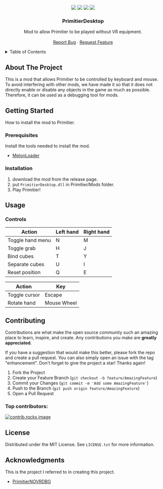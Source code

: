 <p align=center>
    <a href="https://github.com/YutoMaeda1209/PrimitierDesktop/releases/latest"><img src="https://img.shields.io/badge/Download-latest-blue?style=for-the-badge"/></a>
    <a href="https://github.com/YutoMaeda1209/PrimitierDesktop/releases"><img src="https://img.shields.io/github/v/release/YutoMaeda1209/PrimitierDesktop?style=for-the-badge"/></a>
    <a href="https://store.steampowered.com/app/1745170/Primitier/"><img src="https://img.shields.io/badge/Primitier-v1.9.0-limegreen?style=for-the-badge"/></a>
    <a href="https://discord.com/channels/968161559387979876/1262816599174549524"><img src="https://img.shields.io/badge/-Discord-gray?style=for-the-badge&logo=Discord&logoColor=white"/></a>
</p>

<div align="center">
  <h3 align="center">PrimitierDesktop</h3>
  <p align="center">
    Mod to allow Primitier to be played without VR equipment.
    <br />
    <br />
    <a href="https://github.com/YutoMaeda1209/PrimitierDesktop/issues/new?labels=bug&template=bug-report---.md">Report Bug</a>
    ·
    <a href="https://github.com/YutoMaeda1209/PrimitierDesktop/issues/new?labels=enhancement&template=feature-request---.md">Request Feature</a>
  </p>
</div>

<details>
  <summary>Table of Contents</summary>
  <ol>
    <li>
      <a href="#about-the-project">About The Project</a>
    </li>
    <li>
      <a href="#getting-started">Getting Started</a>
      <ul>
        <li><a href="#prerequisites">Prerequisites</a></li>
        <li><a href="#installation">Installation</a></li>
      </ul>
    </li>
    <li>
        <a href="#usage">Usage</a>
        <ul>
            <li><a href="#controls">Controls</a></li>
        </ul>
    </li>
    <li><a href="#contributing">Contributing</a></li>
    <li><a href="#license">License</a></li>
    <li><a href="#acknowledgments">Acknowledgments</a></li>
  </ol>
</details>

## About The Project

This is a mod that allows Primitier to be controlled by keyboard and mouse. To avoid interfering with other mods, we have made it so that it does not directly enable or disable any objects in the game as much as possible. Therefore, it can be used as a debugging tool for mods.

## Getting Started

How to install the mod to Primitier.

### Prerequisites

Install the tools needed to install the mod.

- [MelonLoader](https://melonwiki.xyz/)

### Installation

1. download the mod from the release page.
2. put `PrimitierDesktop.dll` in Primitier/Mods folder.
3. Play Primitier!

## Usage

### Controls

| Action           | Left hand | Right hand |
|------------------|-----------|------------|
| Toggle hand menu | N         | M          |
| Toggle grab      | H         | J          |
| Bind cubes       | T         | Y          |
| Separate cubes   | U         | I          |
| Reset position   | Q         | E          |

| Action        | Key         |
|---------------|-------------|
| Toggle cursor | Escape      |
| Rotate hand   | Mouse Wheel |

## Contributing

Contributions are what make the open source community such an amazing place to learn, inspire, and create. Any contributions you make are **greatly appreciated**.

If you have a suggestion that would make this better, please fork the repo and create a pull request. You can also simply open an issue with the tag "enhancement".
Don't forget to give the project a star! Thanks again!

1. Fork the Project
2. Create your Feature Branch (`git checkout -b feature/AmazingFeature`)
3. Commit your Changes (`git commit -m 'Add some AmazingFeature'`)
4. Push to the Branch (`git push origin feature/AmazingFeature`)
5. Open a Pull Request

### Top contributors:

<a href="https://github.com/YutoMaeda1209/PrimitierOnlineMod/graphs/contributors">
  <img src="https://contrib.rocks/image?repo=YutoMaeda1209/PrimitierOnlineMod" alt="contrib.rocks image" />
</a>

## License

Distributed under the MIT License. See `LICENSE.txt` for more information.

## Acknowledgments

This is the project I referred to in creating this project.

* [PrimitierNOVRDBG](https://github.com/Seva167/PrimitierNOVRDBG)
